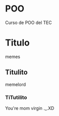 # POO
 Curso de POO del TEC

# Titulo

memes

## Titulito

memelord

### TiTutilito

You're mom virgin ._.XD